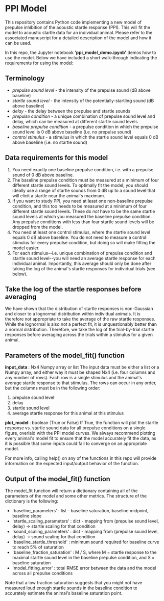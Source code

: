 # PPI Model

This repository contains Python code implementing a new model of prepulse inhibition of the acoustic startle response (PPI). This will fit the model to acoustic startle data for an individual animal. Please refer to the associated manuscript for a detailed description of the model and how it can be used. 

In this repo, the Jupyter notebook **'ppi_model_demo.ipynb'** demos how to use the model. Below we have included a short walk-through indicating the requirements for using the model:

## Terminology
* *prepulse sound level* - the intensity of the prepulse sound (dB above baseline)
* *startle sound level* - the intensity of the potentially-startling sound (dB above baseline)
* *delay* - the delay between the prepulse and startle sounds
* *prepulse condition* - a unique combination of prepulse sound level and delay, which can be measured at different startle sound levels
* *baseline prepulse condition* - a prepulse condition in which the prepulse sound level is 0 dB above baseline (i.e. no prepulse sound)
* *control stimulus* - a stimulus in which the startle sound level equals 0 dB above baseline (i.e. no startle sound)

## Data requirements for this model
1) You need exactly one baseline prepulse condition, i.e. with a prepulse sound of 0 dB above baseline.
2) The baseline prepulse condition must be measured at a minimum of four different startle sound levels. To optimally fit the model, you should ideally use a range of startle sounds from 0 dB up to a sound level that will elicit a startle near the animal's maximum. 
3) If you want to study PPI, you need at least one non-baseline prepulse condition, and this too needs to be measured at a minimum of four different startle sound levels. These do *not* have to be the same startle sound levels at which you measured the baseline prepulse condition. Any prepulse conditions with less than four startle sound levels will be dropped from the model.
4) You need at least one control stimulus, where the startle sound level equals 0 dB above baseline. You do not need to measure a control stimulus for every prepulse condition, but doing so will make fitting the model easier.
5) For each stimulus--i.e. unique combination of prepulse condition and startle sound level--you will need an average startle response for each individual animal. Importantly, this average should only be done after taking the log of the animal's startle responses for individual trials (see below).

## Take the log of the startle responses before averaging
We have shown that the distribution of startle responses is non-Gaussian and closer to a lognormal distribution within individual animals. It is therefore not appropriate to take the average of the raw startle responses. While the lognormal is also not a perfect fit, it is unquestionably better than a normal distribution. Therefore, we take the log of the trial-by-trial startle responses before averaging across the trials within a stimulus for a given animal.


## Parameters of the model_fit() function

**input_data** : Nx4 Numpy array or list
The input data must be either a list or a Numpy array, and either way it must be shaped Nx4 (i.e. four columns and any number of rows). Each row is a single stimulus and the animal's average startle response to that stimulus. The rows can occur in any order, but the columns must be in the following order: 
1) prepulse sound level
2) delay
3) startle sound level
4) average startle response for this animal at this stimulus

**plot_model** : boolean (True or False)
If True, the function will plot the startle response vs. startle sound data for all prepulse conditions on a single figure, overlaid with the PPI model curves. We always recommend plotting every animal's model fit to ensure that the model accurately fit the data, as it is possible that some inputs could fail to converge on an appropriate model.

For more info, calling help() on any of the functions in this repo will provide information on the expected input/output behavior of the function.


## Output of the model_fit() function
The model_fit function will return a dictionary containing all of the parameters of the model and some other metrics. The structure of the dictionary is the following:

* 'baseline_parameters' : list - baseline saturation, baseline midpoint, baseline slope
* 'startle_scaling_parameters' : dict - mapping from (prepulse sound level, delay) -> startle scaling for that condition
* 'sound_scaling_parameters' : dict - mapping from (prepulse sound level, delay) -> sound scaling for that condition
* 'baseline_startle_threshold' : minimum sound required for baseline curve to reach 5% of saturation
* 'baseline_fraction_saturation' :  M / S, where M = startle response to the maximal startle sound level in the baseline prepulse condition, and S = baseline saturation
* 'model_fitting_error' : total RMSE error between the data and the model across all prepulse conditions

Note that a low fraction saturation suggests that you might not have measured loud enough startle sounds in the baseline condition to accurately estimate the animal's baseline saturation point.
